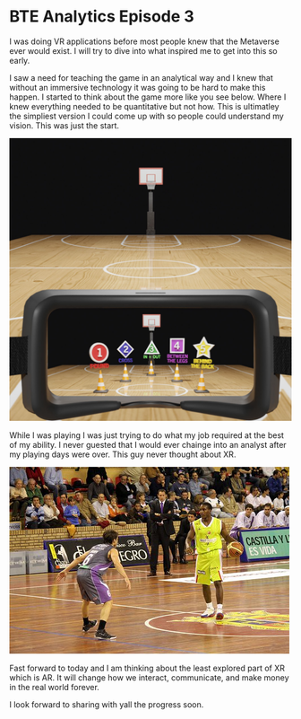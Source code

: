# BTE Analytics Episode 3 

I was doing VR applications before most people knew that the Metaverse ever would exist.  I will try to dive into what inspired me to get into this so early. 

I saw a need for teaching the game in an analytical way and I knew that without an immersive technology it was going to be hard to make this happen.  I started to think about the game
more like you see below. Where I knew everything needed to be quantitative but not how.  This is ultimatley the simpliest version I could come up with so people could understand my vision.  This was just the start. 

![Playing overseas](https://github.com/rashadwest/rashadwest.github.io/blob/master/_posts/wip2.jpg?raw=true)


While I was playing I was just trying to do what my job required at the best of my ability.  I never guested that I would ever chainge into an analyst after my playing days were over.  This guy never thought about XR.  

![Playing overseas](https://github.com/rashadwest/rashadwest.github.io/blob/master/_posts/Pro%20ball.jpg?raw=true)

Fast forward to today and I am thinking about the least explored part of XR which is AR.  It will change how we interact, communicate, and make money in the real world forever.  


I look forward to sharing with yall the progress soon. 

